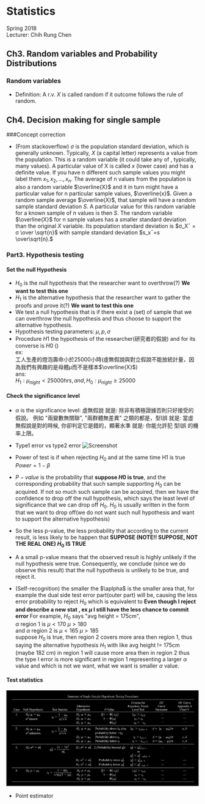 # Statistics
Spring 2018 <br />
Lecturer: Chih Rung Chen <br />
## Ch3. Random variables and Probability Distributions

### Random variables
* Definition: A r.v. $X$ is called random if it outcome follows the rule of random.

## Ch4. Decision making for single sample
###Concept correction
* (From stackoverflow)
$σ$ is the population standard deviation, which is generally unknown. Typically, $X$ (a capital letter) represents a value from the population. This is a random variable (it could take any of , typically, many values). A particular value of X is called ${x}$ (lower case) and has a definite value. If you have n different such sample values you might label them $x_1,x_2,...,x_n.$ The average of n values from the population is also a random variable $\overline{X}$ and it in turn might have a particular value for n particular sample values, $\overline{x}$. Given a random sample average $\overline{X}$, that sample will have a random sample standard deviation $S$. A particular value for this random variable for a known sample of $n$ values is then $S$. The random variable $\overline{X}$ for n sample values has a smaller standard deviation than the original $X$ variable. Its population standard deviation is $σ_X¯ = σ \over \sqrt{n}$ with sample standard deviation $s_x¯=s \over\sqrt{n}.$
### Part3. Hypothesis testing
#### Set the null Hypothesis
* $H_0$ is the null hypothesis that the researcher want to overthrow(?) **We want to test this one**
* $H_1$ is the alternative hypothesis that the researcher want to gather the proofs and prove it(?) **We want to test this one**
* We test a null hypothesis that is if there exist a (set) of sample that we can overthrow the null hypothesis and thus choose to support the alternative hypothesis.
* Hypothesis testing parameters: $\mu ,p ,\sigma$
* Procedure $H1$ the hypothesis of the researcher(研究者的假說) and for its converse is $H0$ () <br />
ex:<br />工人生產的燈泡壽命小於25000小時(虛無假說與對立假說不能放統計量，因為我們有興趣的是母體$\mu$而不是樣本$\overline{X}$) <br/>
ans:<br /> $H_1: \mu_{night} < 25000hrs  , and  ,  H_0: \mu_{night} \geq 25000$
#### Check the significance level
* $\alpha$ is the significance level: 虛無假說 就是: 除非有積極證據否則只好接受的假說。
例如 "兩變數無關聯", "兩群體無差異" 之類的都是，型I誤 就是: 當虛無假說是對的時候, 你卻判定它是錯的，顯著水準 就是: 你能允許犯 型I誤 的機率上限。
* Type1 error vs type2 error
![Screenshot](type_error.png)
* Power of test is if when rejecting $H_0$ and at the same time H1 is true
$Power=1 - \beta$
* $P-value$ is the probability that **suppose $H0$ is true**, and the corresponding probability that such sample supporting $H_0$ can be acquired.
If not so much such sample can be acquired, then we have the confidence to drop off the null hypothesis, which says the least level of significance that we can drop off $H_0$. $H_0$ is usually written in the form that we want to drop off(we do not want such null hypothesis and want to support the alternative hypothesis)
* So the less p-value, the less probability that according to the current result, is less likely to be happen that **SUPPOSE (NOTE!! SUPPOSE, NOT THE REAL ONE) $H_0$ IS TRUE**

* A a small p-value means that the observed result is highly unlikely if the null hypothesis were true. Consequently, we conclude (since we do observe this result) that the null hypothesis is unlikely to be true, and reject it.
* (Self-recognition) the smaller the $\aplpha$ is the smaller area that, for example the dual side test error part(outer part) will be, causing the less error probability to reject $H_0$ which is equivalent to **Even though I reject and describe a new stat , ex $\mu$ I still have the less chance to commit error**
For example, $H_0$ says "avg height = 175cm",<br />
$\alpha$ region 1 is $\mu \lt 170$ $\mu \gt 180$<br />
and $\alpha$ region 2 is $\mu \lt 165$ $\mu \gt 185$<br />
suppose $H_0$ is true, then region 2 covers more area then region 1, thus saying the alternative hypothesis $H_1$ with like avg height != 175cm (maybe 182 cm) in region 1 will cause more area then in region 2 thus the type I error is more significant in region 1 representing a larger $\alpha$ value and which is not we want, what we want is smaller $\alpha$ value.
#### Test statistics
![Screenshot](stats.png)
* Point estimator
